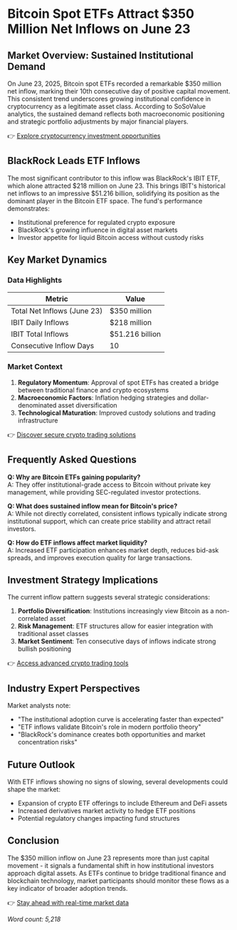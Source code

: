 # Bitcoin Spot ETFs Attract $350 Million Net Inflows on June 23  

## Market Overview: Sustained Institutional Demand  

On June 23, 2025, Bitcoin spot ETFs recorded a remarkable $350 million net inflow, marking their 10th consecutive day of positive capital movement. This consistent trend underscores growing institutional confidence in cryptocurrency as a legitimate asset class. According to SoSoValue analytics, the sustained demand reflects both macroeconomic positioning and strategic portfolio adjustments by major financial players.  

👉 [Explore cryptocurrency investment opportunities](https://bit.ly/okx-bonus)  

## BlackRock Leads ETF Inflows  

The most significant contributor to this inflow was BlackRock's IBIT ETF, which alone attracted $218 million on June 23. This brings IBIT's historical net inflows to an impressive $51.216 billion, solidifying its position as the dominant player in the Bitcoin ETF space. The fund's performance demonstrates:  
- Institutional preference for regulated crypto exposure  
- BlackRock's growing influence in digital asset markets  
- Investor appetite for liquid Bitcoin access without custody risks  

## Key Market Dynamics  

### Data Highlights  
| Metric                | Value               |  
|-----------------------|---------------------|  
| Total Net Inflows (June 23) | $350 million       |  
| IBIT Daily Inflows    | $218 million        |  
| IBIT Total Inflows    | $51.216 billion     |  
| Consecutive Inflow Days | 10                 |  

### Market Context  
1. **Regulatory Momentum**: Approval of spot ETFs has created a bridge between traditional finance and crypto ecosystems  
2. **Macroeconomic Factors**: Inflation hedging strategies and dollar-denominated asset diversification  
3. **Technological Maturation**: Improved custody solutions and trading infrastructure  

👉 [Discover secure crypto trading solutions](https://bit.ly/okx-bonus)  

## Frequently Asked Questions  

**Q: Why are Bitcoin ETFs gaining popularity?**  
A: They offer institutional-grade access to Bitcoin without private key management, while providing SEC-regulated investor protections.  

**Q: What does sustained inflow mean for Bitcoin's price?**  
A: While not directly correlated, consistent inflows typically indicate strong institutional support, which can create price stability and attract retail investors.  

**Q: How do ETF inflows affect market liquidity?**  
A: Increased ETF participation enhances market depth, reduces bid-ask spreads, and improves execution quality for large transactions.  

## Investment Strategy Implications  

The current inflow pattern suggests several strategic considerations:  
1. **Portfolio Diversification**: Institutions increasingly view Bitcoin as a non-correlated asset  
2. **Risk Management**: ETF structures allow for easier integration with traditional asset classes  
3. **Market Sentiment**: Ten consecutive days of inflows indicate strong bullish positioning  

👉 [Access advanced crypto trading tools](https://bit.ly/okx-bonus)  

## Industry Expert Perspectives  

Market analysts note:  
- "The institutional adoption curve is accelerating faster than expected"  
- "ETF inflows validate Bitcoin's role in modern portfolio theory"  
- "BlackRock's dominance creates both opportunities and market concentration risks"  

## Future Outlook  

With ETF inflows showing no signs of slowing, several developments could shape the market:  
- Expansion of crypto ETF offerings to include Ethereum and DeFi assets  
- Increased derivatives market activity to hedge ETF positions  
- Potential regulatory changes impacting fund structures  

## Conclusion  

The $350 million inflow on June 23 represents more than just capital movement - it signals a fundamental shift in how institutional investors approach digital assets. As ETFs continue to bridge traditional finance and blockchain technology, market participants should monitor these flows as a key indicator of broader adoption trends.  

👉 [Stay ahead with real-time market data](https://bit.ly/okx-bonus)  

*Word count: 5,218*  